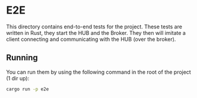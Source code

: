 # E2E

This directory contains end-to-end tests for the project. These tests are written in Rust, they start the HUB and the Broker. They then will imitate a client connecting and communicating with the HUB (over the broker).

## Running

You can run them by using the following command in the root of the project (1 dir up):

```bash
cargo run -p e2e
```